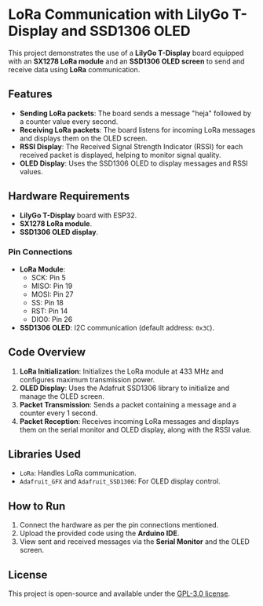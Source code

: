 # LoRa Communication with LilyGo T-Display and SSD1306 OLED

This project demonstrates the use of a **LilyGo T-Display** board equipped with an **SX1278 LoRa module** and an **SSD1306 OLED screen** to send and receive data using **LoRa** communication.

## Features
- **Sending LoRa packets**: The board sends a message "heja" followed by a counter value every second.
- **Receiving LoRa packets**: The board listens for incoming LoRa messages and displays them on the OLED screen.
- **RSSI Display**: The Received Signal Strength Indicator (RSSI) for each received packet is displayed, helping to monitor signal quality.
- **OLED Display**: Uses the SSD1306 OLED to display messages and RSSI values.

## Hardware Requirements
- **LilyGo T-Display** board with ESP32.
- **SX1278 LoRa module**.
- **SSD1306 OLED display**.
  
### Pin Connections
- **LoRa Module**:
  - SCK: Pin 5
  - MISO: Pin 19
  - MOSI: Pin 27
  - SS: Pin 18
  - RST: Pin 14
  - DIO0: Pin 26
- **SSD1306 OLED**: I2C communication (default address: `0x3C`).

## Code Overview
1. **LoRa Initialization**: Initializes the LoRa module at 433 MHz and configures maximum transmission power.
2. **OLED Display**: Uses the Adafruit SSD1306 library to initialize and manage the OLED screen.
3. **Packet Transmission**: Sends a packet containing a message and a counter every 1 second.
4. **Packet Reception**: Receives incoming LoRa messages and displays them on the serial monitor and OLED display, along with the RSSI value.

## Libraries Used
- `LoRa`: Handles LoRa communication.
- `Adafruit_GFX` and `Adafruit_SSD1306`: For OLED display control.

## How to Run
1. Connect the hardware as per the pin connections mentioned.
2. Upload the provided code using the **Arduino IDE**.
3. View sent and received messages via the **Serial Monitor** and the OLED screen.

## License
This project is open-source and available under the [GPL-3.0 license](LICENSE).

